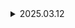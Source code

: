 <details>
    <summary>2025.03.12</summary>

# 1. 로그인 페이지 구현

![alt text](images/03.12_login.png)

# 2. 회원가입 페이지 구현

![alt text](images/03.12_signup.png)

# 3. 우주선 페이지 구현

![alt text](images/03.12_spaceship.png)

</details>
